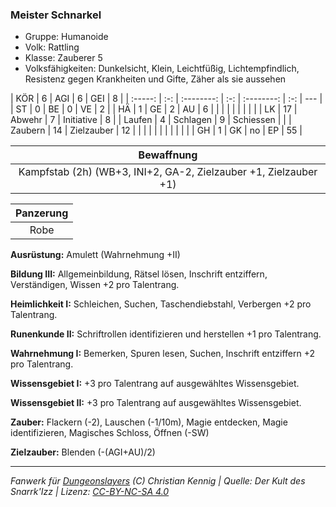 ### Meister Schnarkel

- Gruppe: Humanoide
- Volk: Rattling
- Klasse: Zauberer 5
- Volksfähigkeiten: Dunkelsicht, Klein, Leichtfüßig, Lichtempfindlich, Resistenz gegen Krankheiten und Gifte, Zäher als sie aussehen

|   KÖR   |  6  |    AGI     |  6  |    GEI     |  8  |
| :-----: | :-: | :--------: | :-: | :--------: | :-: | --- |
|   ST    |  0  |     BE     |  0  |     VE     |  2  |
|   HÄ    |  1  |     GE     |  2  |     AU     |  6  |
|         |     |            |     |            |     |     |
|   LK    | 17  |   Abwehr   |  7  | Initiative |  8  |
| Laufen  |  4  |  Schlagen  |  9  | Schiessen  |     |
| Zaubern | 14  | Zielzauber | 12  |            |     |
|         |     |            |     |            |     |     |
|   GH    |  1  |     GK     | no  |     EP     | 55  |

|                            Bewaffnung                            |
| :--------------------------------------------------------------: |
| Kampfstab (2h) (WB+3, INI+2, GA-2, Zielzauber +1, Zielzauber +1) |

| Panzerung |
| :-------: |
|   Robe    |

**Ausrüstung:** Amulett (Wahrnehmung +II)

**Bildung III:** Allgemeinbildung, Rätsel lösen, Inschrift entziffern, Verständigen, Wissen +2 pro Talentrang.

**Heimlichkeit I:** Schleichen, Suchen, Taschendiebstahl, Verbergen +2 pro Talentrang.

**Runenkunde II:** Schriftrollen identifizieren und herstellen +1 pro Talentrang.

**Wahrnehmung I:** Bemerken, Spuren lesen, Suchen, Inschrift entziffern +2 pro Talentrang.

**Wissensgebiet I:** +3 pro Talentrang auf ausgewähltes Wissensgebiet.

**Wissensgebiet II:** +3 pro Talentrang auf ausgewähltes Wissensgebiet.

**Zauber:** Flackern (-2), Lauschen (-1/10m), Magie entdecken, Magie identifizieren, Magisches Schloss, Öffnen (-SW)

**Zielzauber:** Blenden (-(AGI+AU)/2)

---

_Fanwerk für [Dungeonslayers](https://www.dungeonslayers.net/) (C) Christian Kennig | Quelle: Der Kult des Snarrk'Izz | Lizenz: [CC-BY-NC-SA 4.0](https://creativecommons.org/licenses/by-nc-sa/4.0/deed.de)_
